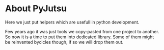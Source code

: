 # About PyJutsu
Here we just put helpers which are usefull in python development.

Few years ago it was just tools we copy-pasted from one project to another.
So now it is a time to put them into dedicated library. Some of them might be
reinvented bycicles though, if so we will drop them out.

